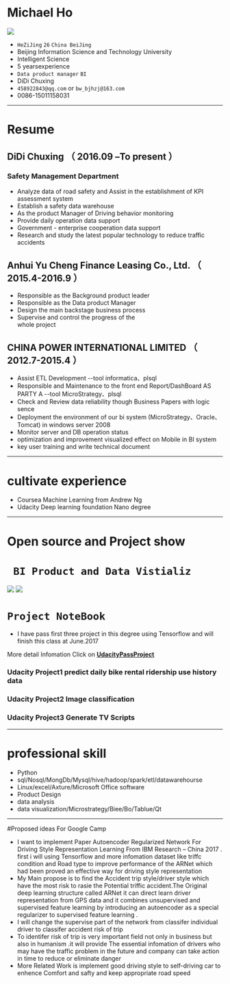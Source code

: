 # Michael Ho


![](http://i.imgur.com/Mh4kQ7M.jpg)

 - ```HeZiJing``` ```26```  ```China BeiJing``` 
 - Beijing Information Science and Technology University 
 - Intelligent Science
 - 5 yearsexperience
 - ```Data product manager``` ```BI```
 - DiDi Chuxing
 - ```458922843@qq.com``` or ```bw_bjhzj@163.com```
 - 0086-15011158031
 
---

# Resume

## DiDi Chuxing （ 2016.09 –To present ）

### Safety Management Department 
- Analyze data of road safety and Assist in the establishment of KPI assessment system
- Establish a safety data warehouse
- As the product Manager of Driving behavior monitoring
- Provide daily  operation data support
- Government - enterprise cooperation data support
- Research and study the latest popular technology to reduce traffic accidents


## Anhui Yu Cheng Finance Leasing Co., Ltd. （ 2015.4-2016.9 ）
- Responsible as the Background product leader 
- Responsible as the Data product Manager
- Design the main backstage business process
- Supervise and control the progress of the 	
whole project
 
## CHINA POWER INTERNATIONAL LIMITED （ 2012.7-2015.4 ）
-  Assist ETL Development --tool informatica、plsql 
-  Responsible and Maintenance to the front end Report/DashBoard AS PARTY A --tool MicroStrategy、plsql 
-  Check and Review data reliability though Business Papers with logic sence 
-  Deployment the environment of our bi system (MicroStrategy、Oracle、Tomcat) in windows server 2008 
-  Monitor server and DB operation status 
-  optimization and improvement visualized effect on Mobile in BI system 
-  key user training and write technical document

---

# cultivate experience
- Coursea  Machine Learning from  Andrew Ng  
- Udacity  Deep learning foundation Nano degree  

---


# Open source and Project show
# ``` BI Product and Data Vistializ```
![](http://i.imgur.com/nezmhBa.png)
![](http://i.imgur.com/XV1T4JB.png)

# ```Project NoteBook```

- I have pass first three project in this degree using Tensorflow  and  will finish this class at June.2017

More detail Infomation Click on **[UdacityPassProject](https://github.com/michaelhzj/Udacity_Pass_project.git)**
### Udacity Project1   predict daily bike rental ridership use history data 
### Udacity Project2   Image classification
### Udacity Project3   Generate TV Scripts 



---



# professional skill

- Python
- sql/Nosql/MongDb/Mysql/hive/hadoop/spark/etl/datawarehourse
- Linux/excel/Axture/Microsoft Office software
- Product Design
- data analysis
- data visualization/Microstrategy/Biee/Bo/Tablue/Qt

---

#Proposed ideas For Google Camp

* I want to implement Paper Autoencoder Regularized Network For Driving Style Representation Learning  From  IBM Research – China 2017 . first i will using Tensorflow and more infomation dataset like triffc condition and Road type to  improve performance of the ARNet which had been proved an effective way for driving style representation
* My Main propose is to find the Accident trip style/driver style which have the most risk to rasie the Potential triffic accident.The Original deep learning structure called ARNet
it can direct learn driver representation from GPS data and it combines unsupervised and supervised feature learning by introducing an autoencoder as a special regularizer to supervised feature learning .
* I will change the supervise part of the network from  classifer  individual driver to classifer  accident risk of trip
* To identifer risk of trip is very important field not only in business but also in humanism .it will provide The essential infomation of drivers who may have the traffic problem in the future and company can take action in time  to reduce or eliminate danger
* More Related Work  is implement  good driving style to self-driving car  to  enhence  Comfort  and safty and keep appropriate road speed 